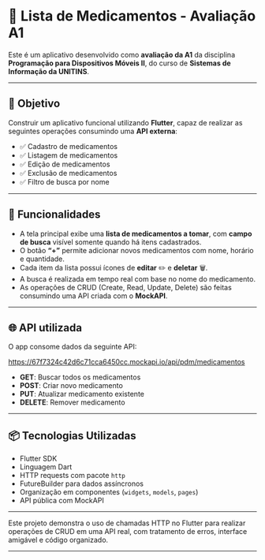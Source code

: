 # 💊 Lista de Medicamentos - Avaliação A1

Este é um aplicativo desenvolvido como **avaliação da A1** da disciplina **Programação para Dispositivos Móveis II**, do curso de **Sistemas de Informação da UNITINS**.

---

## 🎯 Objetivo

Construir um aplicativo funcional utilizando **Flutter**, capaz de realizar as seguintes operações consumindo uma **API externa**:

- ✅ Cadastro de medicamentos
- ✅ Listagem de medicamentos
- ✅ Edição de medicamentos
- ✅ Exclusão de medicamentos
- ✅ Filtro de busca por nome

---

## 🚀 Funcionalidades

- A tela principal exibe uma **lista de medicamentos a tomar**, com **campo de busca** visível somente quando há itens cadastrados.
- O botão **“+”** permite adicionar novos medicamentos com nome, horário e quantidade.
- Cada item da lista possui ícones de **editar** ✏️ e **deletar** 🗑️.
- A busca é realizada em tempo real com base no nome do medicamento.
- As operações de CRUD (Create, Read, Update, Delete) são feitas consumindo uma API criada com o **MockAPI**.

---

## 🌐 API utilizada

O app consome dados da seguinte API:

https://67f7324c42d6c71cca6450cc.mockapi.io/api/pdm/medicamentos


- **GET**: Buscar todos os medicamentos
- **POST**: Criar novo medicamento
- **PUT**: Atualizar medicamento existente
- **DELETE**: Remover medicamento

---

## 📦 Tecnologias Utilizadas

- Flutter SDK
- Linguagem Dart
- HTTP requests com pacote `http`
- FutureBuilder para dados assíncronos
- Organização em componentes (`widgets`, `models`, `pages`)
- API pública com MockAPI

---

Este projeto demonstra o uso de chamadas HTTP no Flutter para realizar operações de CRUD em uma API real, com tratamento de erros, interface amigável e código organizado.

---
